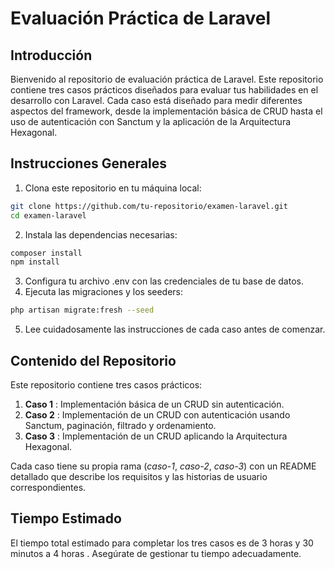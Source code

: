 # Evaluación Práctica de Laravel

## Introducción

Bienvenido al repositorio de evaluación práctica de Laravel. Este repositorio contiene tres casos prácticos diseñados para evaluar tus habilidades en el desarrollo con Laravel. Cada caso está diseñado para medir diferentes aspectos del framework, desde la implementación básica de CRUD hasta el uso de autenticación con Sanctum y la aplicación de la Arquitectura Hexagonal.

## Instrucciones Generales

1. Clona este repositorio en tu máquina local:
```bash
git clone https://github.com/tu-repositorio/examen-laravel.git
cd examen-laravel
```
2. Instala las dependencias necesarias:
```bash
composer install
npm install
```
3. Configura tu archivo .env con las credenciales de tu base de datos.
4. Ejecuta las migraciones y los seeders:
```bash
php artisan migrate:fresh --seed
```
5. Lee cuidadosamente las instrucciones de cada caso antes de comenzar.

## Contenido del Repositorio

Este repositorio contiene tres casos prácticos:

1. **Caso 1** : Implementación básica de un CRUD sin autenticación.
2. **Caso 2** : Implementación de un CRUD con autenticación usando Sanctum, paginación, filtrado y ordenamiento.
3. **Caso 3** : Implementación de un CRUD aplicando la Arquitectura Hexagonal.

Cada caso tiene su propia rama (_caso-1_, _caso-2_, _caso-3_) con un README detallado que describe los requisitos y las historias de usuario correspondientes.

## Tiempo Estimado

El tiempo total estimado para completar los tres casos es de 3 horas y 30 minutos a 4 horas . Asegúrate de gestionar tu tiempo adecuadamente.